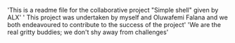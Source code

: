 'This is a readme file for the collaborative project "Simple shell" given by ALX'
' This project was undertaken by myself and Oluwafemi Falana and we both endeavoured to contribute to the success of the project' 
'We are the real gritty buddies; we don\'t shy away from challenges'
 
